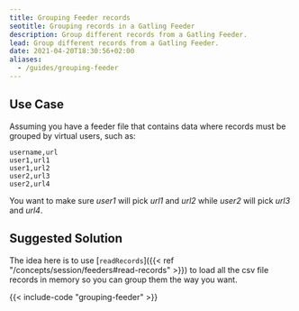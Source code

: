 ```yaml
---
title: Grouping Feeder records
seotitle: Grouping records in a Gatling Feeder
description: Group different records from a Gatling Feeder.
lead: Group different records from a Gatling Feeder.
date: 2021-04-20T18:30:56+02:00
aliases:
  - /guides/grouping-feeder
---
```


## Use Case

Assuming you have a feeder file that contains data where records must be grouped by virtual users, such as:

```csv
username,url
user1,url1
user1,url2
user2,url3
user2,url4
```

You want to make sure *user1* will pick *url1* and *url2* while *user2* will pick *url3* and *url4*.

## Suggested Solution

The idea here is to use [`readRecords`]({{< ref "/concepts/session/feeders#read-records" >}}) to load all the csv file records in memory so you can group them the way you want.

{{< include-code "grouping-feeder" >}}
